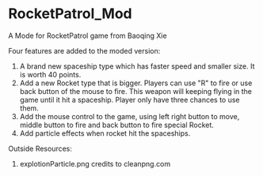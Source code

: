 # RocketPatrol_Mod
A Mode for RocketPatrol game from Baoqing Xie


Four features are added to the moded version:

1. A brand new spaceship type which has faster speed and smaller size. It is worth 40 points.
2. Add a new Rocket type that is bigger. Players can use "R" to fire or use back button of the mouse to fire. This weapon will keeping flying in the game until it hit a spaceship. Player only have three chances to use them.
3. Add the mouse control to the game, using left right button to move, middle button to fire and back button to fire special Rocket.
4. Add particle effects when rocket hit the spaceships.

Outside Resources:

1. explotionParticle.png credits to cleanpng.com
